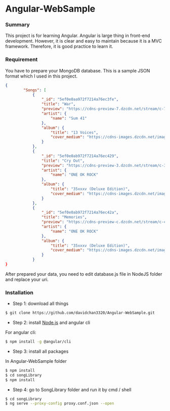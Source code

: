# Angular-WebSample

### Summary
This project is for learning Angular. Angular is large thing in front-end development. However, it is clear and easy to maintain because it is a MVC framework. Therefore, it is good practice to learn it. 

### Requirement
You have to prepare your MongoDB database. This is a sample JSON format which I used in this project.

```json
{
        "Songs": [
            {
                "_id": "5ef0e0aa972f7214a76ec3fe",
                "title": "War",
                "preview": "https://cdns-preview-7.dzcdn.net/stream/c-7a3fe716b12c754eea91520fcc00568b-4.mp3",
                "artist": {
                    "name": "Sum 41"
                },
                "album": {
                    "title": "13 Voices",
                    "cover_medium": "https://cdns-images.dzcdn.net/images/cover/91c7ab2caeb92eef4d2eb7b7076a02af/250x250-000000-80-0-0.jpg"
                }
            },
            {
                "_id": "5ef0e0ab972f7214a76ec429",
                "title": "Cry Out",
                "preview": "https://cdns-preview-3.dzcdn.net/stream/c-330878ed8272dc620c1e5efebb1e1fcc-2.mp3",
                "artist": {
                    "name": "ONE OK ROCK"
                },
                "album": {
                    "title": "35xxxv (Deluxe Edition)",
                    "cover_medium": "https://cdns-images.dzcdn.net/images/cover/8690fb3799c2df8839b945160c341f1a/250x250-000000-80-0-0.jpg"
                }
            },
            {
                "_id": "5ef0e0ab972f7214a76ec42a",
                "title": "Memories",
                "preview": "https://cdns-preview-c.dzcdn.net/stream/c-c78195c9055e5e84e8caa73917db7f88-6.mp3",
                "artist": {
                    "name": "ONE OK ROCK"
                },
                "album": {
                    "title": "35xxxv (Deluxe Edition)",
                    "cover_medium": "https://cdns-images.dzcdn.net/images/cover/8690fb3799c2df8839b945160c341f1a/250x250-000000-80-0-0.jpg"
                }
            }
}
```

After prepared your data, you need to edit database.js file in NodeJS folder and replace your uri.


### Installation
- Step 1:
download all things
``` sh
$ git clone https://github.com/davidchan3320/Angular-WebSample.git
```

- Step 2:
install [Node.js](https://nodejs.org/en/) and angular cli

For angular cli:
``` sh
$ npm install -g @angular/cli
```

- Step 3:
install all packages

In Angular-WebSample folder
``` sh
$ npm install
$ cd songLibrary
$ npm install
```

- Step 4:
go to SongLibrary folder and run it by cmd / shell

``` sh
$ cd songLibrary
$ ng serve --proxy-config proxy.conf.json --open
```





